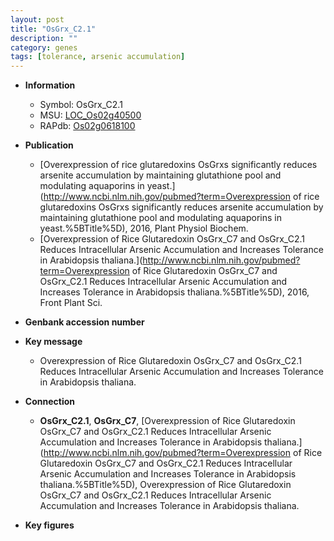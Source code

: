 ```yaml
---
layout: post
title: "OsGrx_C2.1"
description: ""
category: genes
tags: [tolerance, arsenic accumulation]
---
```


* **Information**  
    + Symbol: OsGrx_C2.1  
    + MSU: [LOC_Os02g40500](http://rice.plantbiology.msu.edu/cgi-bin/ORF_infopage.cgi?orf=LOC_Os02g40500)  
    + RAPdb: [Os02g0618100](http://rapdb.dna.affrc.go.jp/viewer/gbrowse_details/irgsp1?name=Os02g0618100)  

* **Publication**  
    + [Overexpression of rice glutaredoxins OsGrxs significantly reduces arsenite accumulation by maintaining glutathione pool and modulating aquaporins in yeast.](http://www.ncbi.nlm.nih.gov/pubmed?term=Overexpression of rice glutaredoxins OsGrxs significantly reduces arsenite accumulation by maintaining glutathione pool and modulating aquaporins in yeast.%5BTitle%5D), 2016, Plant Physiol Biochem.
    + [Overexpression of Rice Glutaredoxin OsGrx_C7 and OsGrx_C2.1 Reduces Intracellular Arsenic Accumulation and Increases Tolerance in Arabidopsis thaliana.](http://www.ncbi.nlm.nih.gov/pubmed?term=Overexpression of Rice Glutaredoxin OsGrx_C7 and OsGrx_C2.1 Reduces Intracellular Arsenic Accumulation and Increases Tolerance in Arabidopsis thaliana.%5BTitle%5D), 2016, Front Plant Sci.

* **Genbank accession number**  

* **Key message**  
    + Overexpression of Rice Glutaredoxin OsGrx_C7 and OsGrx_C2.1 Reduces Intracellular Arsenic Accumulation and Increases Tolerance in Arabidopsis thaliana.

* **Connection**  
    + __OsGrx_C2.1__, __OsGrx_C7__, [Overexpression of Rice Glutaredoxin OsGrx_C7 and OsGrx_C2.1 Reduces Intracellular Arsenic Accumulation and Increases Tolerance in Arabidopsis thaliana.](http://www.ncbi.nlm.nih.gov/pubmed?term=Overexpression of Rice Glutaredoxin OsGrx_C7 and OsGrx_C2.1 Reduces Intracellular Arsenic Accumulation and Increases Tolerance in Arabidopsis thaliana.%5BTitle%5D), Overexpression of Rice Glutaredoxin OsGrx_C7 and OsGrx_C2.1 Reduces Intracellular Arsenic Accumulation and Increases Tolerance in Arabidopsis thaliana.

* **Key figures**  


